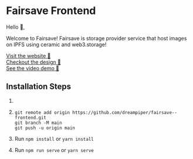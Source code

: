 # Fairsave Frontend

Hello 👋,

Welcome to Fairsave! Fairsave is storage provider service that host images on IPFS using ceramic and web3.storage!

[Visit the website 👀](https://extreme-crystalline-table.glitch.me/)  
[Checkout the design 🎨](https://www.figma.com/file/sfbMIxd916t4AMyHrmDJ8k/fairsave?node-id=0%3A1&t=F0Ailt8O4DpnH9XP-1)  
[See the video demo 🍿]()

## Installation Steps

1. ```

   ```

2. ```
   git remote add origin https://github.com/dreampiper/fairsave--frontend.git
   git branch -M main
   git push -u origin main
   ```

3. Run `npm install` or `yarn install`

4. Run `npm run serve` or `yarn serve`
